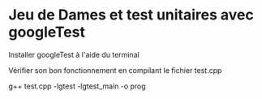 # Jeu de Dames et test unitaires avec googleTest 

Installer googleTest à l'aide du terminal

Vérifier son bon fonctionnement en compilant le fichier test.cpp

g++ test.cpp -lgtest -lgtest_main -o prog

